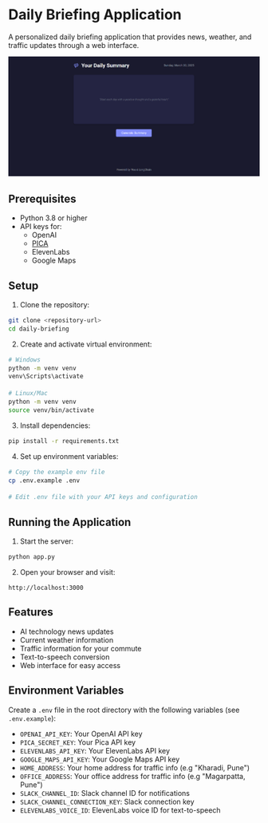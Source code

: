 # Daily Briefing Application

A personalized daily briefing application that provides news, weather, and traffic updates through a web interface.

![Daily Briefing Application](assets/briefing_interface.png)

## Prerequisites

- Python 3.8 or higher
- API keys for:
  - OpenAI
  - [PICA](https://www.picaos.com/)
  - ElevenLabs
  - Google Maps

## Setup

1. Clone the repository:

```bash
git clone <repository-url>
cd daily-briefing
```

2. Create and activate virtual environment:

```bash
# Windows
python -m venv venv
venv\Scripts\activate

# Linux/Mac
python -m venv venv
source venv/bin/activate
```

3. Install dependencies:

```bash
pip install -r requirements.txt
```

4. Set up environment variables:

```bash
# Copy the example env file
cp .env.example .env

# Edit .env file with your API keys and configuration
```

## Running the Application

1. Start the server:

```bash
python app.py
```

2. Open your browser and visit:

```
http://localhost:3000
```

## Features

- AI technology news updates
- Current weather information
- Traffic information for your commute
- Text-to-speech conversion
- Web interface for easy access

## Environment Variables

Create a `.env` file in the root directory with the following variables (see `.env.example`):

- `OPENAI_API_KEY`: Your OpenAI API key
- `PICA_SECRET_KEY`: Your Pica API key
- `ELEVENLABS_API_KEY`: Your ElevenLabs API key
- `GOOGLE_MAPS_API_KEY`: Your Google Maps API key
- `HOME_ADDRESS`: Your home address for traffic info (e.g "Kharadi, Pune")
- `OFFICE_ADDRESS`: Your office address for traffic info (e.g "Magarpatta, Pune")
- `SLACK_CHANNEL_ID`: Slack channel ID for notifications
- `SLACK_CHANNEL_CONNECTION_KEY`: Slack connection key
- `ELEVENLABS_VOICE_ID`: ElevenLabs voice ID for text-to-speech

```

```
